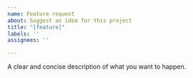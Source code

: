 ```yaml
---
name: Feature request
about: Suggest an idea for this project
title: "[feature]"
labels: ''
assignees: ''

---
```


A clear and concise description of what you want to happen.
